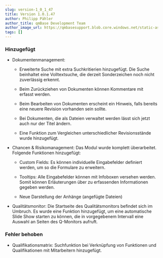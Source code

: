 ```yaml
---
slug: version-1_0_1_47
title: Version 1.0.1.47
author: Philipp Pähler
author_title: qmBase Development Team
author_image_url: https://qmbasesupport.blob.core.windows.net/static-assets/img/persons/paehler_round.png
tags: []
---
```

### Hinzugefügt

*   Dokumentenmanagement:

    *   Erweiterte Suche mit extra Suchkritierien hinzugefügt. Die Suche beinhaltet eine Volltextsuche, die derzeit Sonderzeichen noch nicht zuverlässig erkennt.

    *   Beim Zurückziehen von Dokumenten können Kommentare mit erfasst werden.

    *   Beim Bearbeiten von Dokumenten erscheint ein Hinweis, falls bereits eine neuere Revision vorhanden sein sollte.

    *   Bei Dokumenten, die als Dateien verwaltet werden lässt sich jetzt auch nur der Titel ändern.

    *   Eine Funktion zum Vergleichen unterschiedlicher Revisionsstände wurde hinzugefügt.

*   Chancen & Risikomanagement: Das Modul wurde komplett überarbeitet. Folgende Funktionen hinzugefügt:

    *   Custom Fields: Es können individuelle Eingabefelder definiert werden, um so die Formulare zu erweitern.

    *   Tooltips: Alle Eingabefelder können mit Infoboxen versehen werden. Somit können Erläuterungen über zu erfassenden Informationen gegeben werden.

    *   Neue Darstellung der Anhänge (angefügte Dateien)

*   Qualitätsmonitor: Die Startseite des Qualitätsmonitors befindet sich im Umbruch. Es wurde eine Funktion hinzugefügt, um eine automatische Slide Show starten zu können, die in vorgegebenem Intervall eine Auswahl an Seiten des Q-Monitors aufruft.

### Fehler behoben

*   Qualifikationsmatrix: Suchfunktion bei Verknüpfung von Funktionen und Qualifikationen mit Mitarbeitern hinzugefügt.